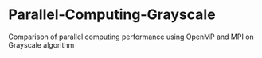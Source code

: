 # Parallel-Computing-Grayscale
Comparison of parallel computing performance using OpenMP and MPI on Grayscale algorithm
